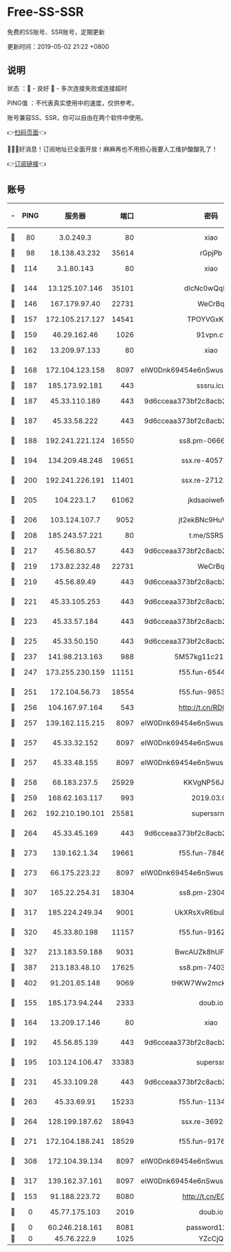 # Free-SS-SSR

免费的SS账号、SSR账号，定期更新

更新时间：2019-05-02 21:22 +0800

## 说明

状态     ：🙂 - 良好 🙁 - 多次连接失败或连接超时

PING值   ：不代表真实使用中的速度，仅供参考。

账号兼容SS、SSR，你可以自由在两个软件中使用。

👉[扫码页面](https://liesauer.github.io/Free-SS-SSR/)👈

🎉🎉🎉好消息！订阅地址已全面开放！麻麻再也不用担心我要人工维护酸酸乳了！

👉[订阅链接](https://www.liesauer.net/yogurt/subscribe?ACCESS_TOKEN=DAYxR3mMaZAsaqUb)👈

## 账号

|-|PING|服务器|端口|密码|加密方式|区域|
|:----:|:----:|:-----:|-----:|:----:|:----:|:----:|
|🙂|80|3.0.249.3|80|xiao|aes-128-ctr|SG|
|🙂|98|18.138.43.232|35614|rGpjPb|rc4-md5|SG|
|🙂|114|3.1.80.143|80|xiao|aes-128-ctr|SG|
|🙂|144|13.125.107.146|35101|dIcNc0wQqMzU|aes-256-cfb|KR|
|🙂|146|167.179.97.40|22731|WeCrBq|rc4-md5|JP|
|🙂|157|172.105.217.127|14541|TPOYVGxKglpi|aes-256-cfb|JP|
|🙂|159|46.29.162.46|1026|91vpn.cf|rc4-md5|RU|
|🙂|162|13.209.97.133|80|xiao|aes-128-ctr|KR|
|🙂|168|172.104.123.158|8097|eIW0Dnk69454e6nSwuspv9DmS201tQ0D|aes-256-cfb|JP|
|🙂|187|185.173.92.181|443|sssru.icu|rc4-md5|RU|
|🙂|187|45.33.110.189|443|9d6cceaa373bf2c8acb22e60b6a58be6|aes-256-cfb|US|
|🙂|187|45.33.58.222|443|9d6cceaa373bf2c8acb22e60b6a58be6|aes-256-cfb|US|
|🙂|188|192.241.221.124|16550|ss8.pm-06663962|aes-256-cfb|US|
|🙂|194|134.209.48.248|19651|ssx.re-40572066|aes-256-cfb|US|
|🙂|200|192.241.226.191|11401|ssx.re-27123607|aes-256-cfb|US|
|🙂|205|104.223.1.7|61062|jkdsaoiwefdsa|aes-256-cfb|US|
|🙂|206|103.124.107.7|9052|jt2ekBNc9HuVtm2a|aes-256-cfb|US|
|🙂|208|185.243.57.221|80|t.me/SSRSUB|rc4-md5|US|
|🙂|217|45.56.80.57|443|9d6cceaa373bf2c8acb22e60b6a58be6|aes-256-cfb|US|
|🙂|219|173.82.232.48|22731|WeCrBq|rc4-md5|US|
|🙂|219|45.56.89.49|443|9d6cceaa373bf2c8acb22e60b6a58be6|aes-256-cfb|US|
|🙂|221|45.33.105.253|443|9d6cceaa373bf2c8acb22e60b6a58be6|aes-256-cfb|US|
|🙂|223|45.33.57.184|443|9d6cceaa373bf2c8acb22e60b6a58be6|aes-256-cfb|US|
|🙂|225|45.33.50.150|443|9d6cceaa373bf2c8acb22e60b6a58be6|aes-256-cfb|US|
|🙂|237|141.98.213.163|988|5M57kg11c214qDmK|chacha20|KR|
|🙂|247|173.255.230.159|11151|f55.fun-65449299|aes-256-cfb|US|
|🙂|251|172.104.56.73|18554|f55.fun-98537399|aes-256-cfb|SG|
|🙂|256|104.167.97.164|543|http://t.cn/RD0D7sx|rc4-md5|CA|
|🙂|257|139.162.115.215|8097|eIW0Dnk69454e6nSwuspv9DmS201tQ0D|aes-256-cfb|JP|
|🙂|257|45.33.32.152|8097|eIW0Dnk69454e6nSwuspv9DmS201tQ0D|aes-256-cfb|US|
|🙂|257|45.33.48.155|8097|eIW0Dnk69454e6nSwuspv9DmS201tQ0D|aes-256-cfb|US|
|🙂|258|68.183.237.5|25929|KKVgNP56JeYW|aes-256-cfb|SG|
|🙂|259|168.62.163.117|993|2019.03.07|rc4-md5|US|
|🙂|262|192.210.190.101|25581|superssrnet|aes-256-cfb|US|
|🙂|264|45.33.45.169|443|9d6cceaa373bf2c8acb22e60b6a58be6|aes-256-cfb|US|
|🙂|273|139.162.1.34|19661|f55.fun-78462178|aes-256-cfb|SG|
|🙂|273|66.175.223.22|8097|eIW0Dnk69454e6nSwuspv9DmS201tQ0D|aes-256-cfb|US|
|🙂|307|165.22.254.31|18304|ss8.pm-23048895|aes-256-cfb|SG|
|🙂|317|185.224.249.34|9001|UkXRsXvR6buDMG2Y|aes-256-cfb|RU|
|🙂|320|45.33.80.198|11157|f55.fun-91628812|aes-256-cfb|US|
|🙂|327|213.183.59.188|9031|BwcAUZk8hUFAkDGN|aes-256-cfb|NL|
|🙂|387|213.183.48.10|17625|ss8.pm-74033677|rc4-md5|RU|
|🙂|402|91.201.65.148|9069|tHKW7Ww2mck9CHQG|aes-256-cfb|IT|
|🙂|155|185.173.94.244|2333|doub.io|aes-128-ctr|RU|
|🙂|164|13.209.17.146|80|xiao|aes-128-ctr|KR|
|🙂|192|45.56.85.139|443|9d6cceaa373bf2c8acb22e60b6a58be6|aes-256-cfb|US|
|🙂|195|103.124.106.47|33383|supersss|aes-256-cfb|US|
|🙂|231|45.33.109.28|443|9d6cceaa373bf2c8acb22e60b6a58be6|aes-256-cfb|US|
|🙂|263|45.33.69.91|15233|f55.fun-11348219|aes-256-cfb|US|
|🙂|264|128.199.187.62|18943|ssx.re-36923500|aes-256-cfb|SG|
|🙂|271|172.104.188.241|18529|f55.fun-91767224|aes-256-cfb|SG|
|🙂|308|172.104.39.134|8097|eIW0Dnk69454e6nSwuspv9DmS201tQ0D|aes-256-cfb|SG|
|🙂|317|139.162.37.161|8097|eIW0Dnk69454e6nSwuspv9DmS201tQ0D|aes-256-cfb|SG|
|🙁|153|91.188.223.72|8080|http://t.cn/EGJIyrl|rc4-md5|RU|
|🙁|0|45.77.175.103|2019|doub.io|aes-128-ctr|SG|
|🙁|0|60.246.218.161|8081|password1234|chacha20|CN|
|🙁|0|45.76.222.9|1025|YZcCjQ|rc4-md5|JP|
